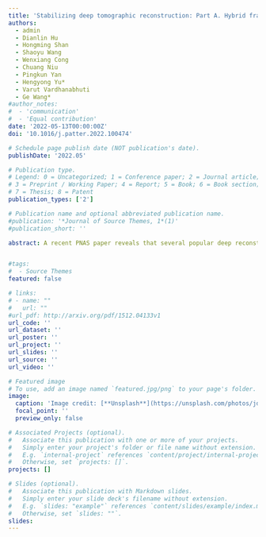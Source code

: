 ```yaml
---
title: 'Stabilizing deep tomographic reconstruction: Part A. Hybrid framework and experimental results'
authors:
  - admin
  - Dianlin Hu 
  - Hongming Shan
  - Shaoyu Wang
  - Wenxiang Cong
  - Chuang Niu
  - Pingkun Yan
  - Hengyong Yu*
  - Varut Vardhanabhuti
  - Ge Wang*
#author_notes:
#  - 'communication'
#  - 'Equal contribution'
date: '2022-05-13T00:00:00Z'
doi: '10.1016/j.patter.2022.100474'

# Schedule page publish date (NOT publication's date).
publishDate: '2022.05'

# Publication type.
# Legend: 0 = Uncategorized; 1 = Conference paper; 2 = Journal article;
# 3 = Preprint / Working Paper; 4 = Report; 5 = Book; 6 = Book section;
# 7 = Thesis; 8 = Patent
publication_types: ['2']

# Publication name and optional abbreviated publication name.
#publication: '*Journal of Source Themes, 1*(1)'
#publication_short: ''

abstract: A recent PNAS paper reveals that several popular deep reconstruction networks are unstable. Specifically, three kinds of instabilities were reported, (1) strong image artefacts from tiny perturbations, (2) small features missed in a deeply reconstructed image, and (3) decreased imaging performance with increased input data. Here, we propose an analytic compressed iterative deep (ACID) framework to address this challenge. ACID synergizes a deep network trained on big data, kernel awareness from compressed sensing (CS)-inspired processing, and iterative refinement to minimize the data residual relative to real measurement. Our study demonstrates that the ACID reconstruction is accurate, is stable, and sheds light on the converging mechanism of the ACID iteration under a bounded relative error norm assumption. ACID not only stabilizes an unstable deep reconstruction network but also is resilient against adversarial attacks to the whole ACID workflow, being superior to classic sparsity-regularized reconstruction and eliminating the three kinds of instabilities.


#tags:
#  - Source Themes
featured: false

# links:
# - name: ""
#   url: ""
#url_pdf: http://arxiv.org/pdf/1512.04133v1
url_code: ''
url_dataset: ''
url_poster: ''
url_project: ''
url_slides: ''
url_source: ''
url_video: ''

# Featured image
# To use, add an image named `featured.jpg/png` to your page's folder.
image:
  caption: 'Image credit: [**Unsplash**](https://unsplash.com/photos/jdD8gXaTZsc)'
  focal_point: ''
  preview_only: false

# Associated Projects (optional).
#   Associate this publication with one or more of your projects.
#   Simply enter your project's folder or file name without extension.
#   E.g. `internal-project` references `content/project/internal-project/index.md`.
#   Otherwise, set `projects: []`.
projects: []

# Slides (optional).
#   Associate this publication with Markdown slides.
#   Simply enter your slide deck's filename without extension.
#   E.g. `slides: "example"` references `content/slides/example/index.md`.
#   Otherwise, set `slides: ""`.
slides:
---
```



